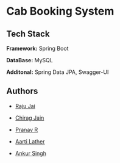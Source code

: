
# Cab Booking System



## Tech Stack

**Framework:** Spring Boot

**DataBase:** MySQL

**Additonal:** Spring Data JPA, Swagger-UI

## Authors

- [Raju Jai](https://www.github.com/rajujai)

- [Chirag Jain](https://www.github.com/thezolooo)

- [Pranav R](https://github.com/git-pranavr)

- [Aarti Lather](https://www.github.com/aarti-lather)

- [Ankur Singh](https://www.github.com/ankur310)
